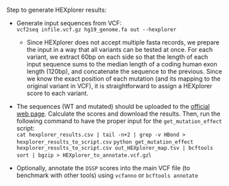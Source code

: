 Step to generate HEXplorer results:

- Generate input sequences from VCF:\
`vcf2seq infile.vcf.gz hg19_genome.fa out --hexplorer`
    - Since HEXplorer does not accept multiple fasta records, we prepare the input in a way that all variants can be tested at once. For each variant, we extract 60bp on each side so that the length of each input sequence sums to the median length of a coding human exon length (120bp), and concatenate the sequence to the previous. Since we know the exact position of each mutation (and its mapping to the original variant in VCF), it is straightforward to assign a HEXplorer score to each variant.

- The sequences (WT and mutated) should be uploaded to the [official web page](https://www2.hhu.de/rna/html/hexplorer_score.php). Calculate the scores and download the results. Then, run the following command to have the proper input for the `get_mutation_effect` script:\
`cat hexplorer_results.csv | tail -n+2 | grep -v HBond > hexplorer_results_to_script.csv`
`python get_mutation_effect hexplorer_results_to_script.csv out_HEXplorer_map.tsv | bcftools sort | bgzip > HEXplorer_to_annotate.vcf.gz`\

- Optionally, annotate the `DSSP` scores into the main VCF file (to benchmark with other tools) using `vcfanno` or `bcftools annotate`
